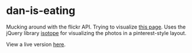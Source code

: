 dan-is-eating
=============

Mucking around with the flickr API.  Trying to visualize [this page](https://secure.flickr.com/photos/daniseating/).  Uses the jQuery library [isotope](https://github.com/desandro/isotope) for visualizing the photos in a pinterest-style layout.

View a live version [here](http://www.danielna.com/daniseating/).